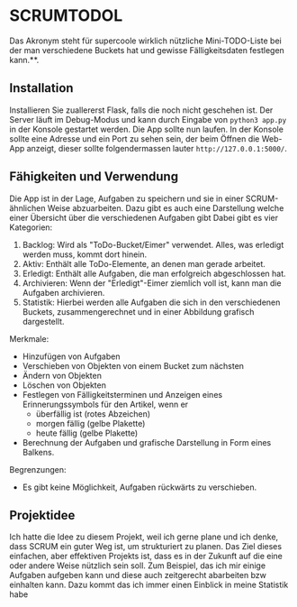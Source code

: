 # SCRUMTODOL

Das Akronym steht für supercoole wirklich nützliche Mini-TODO-Liste bei der man verschiedene Buckets hat und gewisse Fälligkeitsdaten festlegen kann.**.

## Installation

Installieren Sie zuallererst Flask, falls die noch nicht geschehen ist. Der Server läuft im Debug-Modus und kann durch Eingabe von ```python3 app.py``` in der Konsole gestartet werden.
Die App sollte nun laufen. In der Konsole sollte eine Adresse und ein Port zu sehen sein, der beim Öffnen die Web-App anzeigt, dieser sollte folgendermassen lauter ```http://127.0.0.1:5000/```.

## Fähigkeiten und Verwendung

Die App ist in der Lage, Aufgaben zu speichern und sie in einer SCRUM-ähnlichen Weise abzuarbeiten. Dazu gibt es auch eine Darstellung welche einer Übersicht über die verschiedenen Aufgaben gibt
Dabei gibt es vier Kategorien:

1. Backlog: Wird als "ToDo-Bucket/Eimer" verwendet. Alles, was erledigt werden muss, kommt dort hinein.
2. Aktiv: Enthält alle ToDo-Elemente, an denen man gerade arbeitet.
3. Erledigt: Enthält alle Aufgaben, die man erfolgreich abgeschlossen hat.
4. Archivieren: Wenn der "Erledigt"-Eimer ziemlich voll ist, kann man die Aufgaben archivieren.
5. Statistik: Hierbei werden alle Aufgaben die sich in den verschiedenen Buckets, zusammengerechnet und in einer Abbildung grafisch dargestellt.

Merkmale:

- Hinzufügen von Aufgaben
- Verschieben von Objekten von einem Bucket zum nächsten
- Ändern von Objekten
- Löschen von Objekten
- Festlegen von Fälligkeitsterminen und Anzeigen eines Erinnerungssymbols für den Artikel, wenn er
  - überfällig ist (rotes Abzeichen)
  - morgen fällig (gelbe Plakette)
  - heute fällig (gelbe Plakette)
- Berechnung der Aufgaben und grafische Darstellung in Form eines Balkens.

Begrenzungen:

- Es gibt keine Möglichkeit, Aufgaben rückwärts zu verschieben.

## Projektidee

Ich hatte die Idee zu diesem Projekt, weil ich gerne plane und ich denke, dass SCRUM ein guter Weg ist, um strukturiert zu planen.
Das Ziel dieses einfachen, aber effektiven Projekts ist, dass es in der Zukunft auf die eine oder andere Weise nützlich sein soll.
Zum Beispiel, das ich mir einige Aufgaben aufgeben kann und diese auch zeitgerecht abarbeiten bzw einhalten kann. Dazu kommt das ich immer einen Einblick in meine Statistik habe
